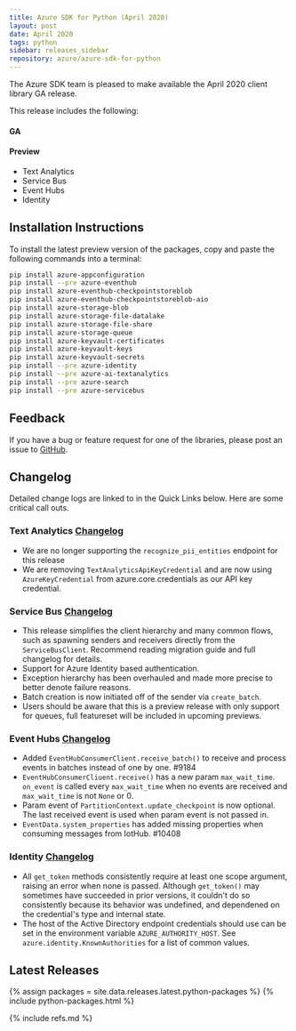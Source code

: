 ```yaml
---
title: Azure SDK for Python (April 2020)
layout: post
date: April 2020
tags: python
sidebar: releases_sidebar
repository: azure/azure-sdk-for-python
---
```


The Azure SDK team is pleased to make available the April 2020 client library GA release.

This release includes the following:

#### GA



#### Preview

- Text Analytics
- Service Bus
- Event Hubs
- Identity


## Installation Instructions

To install the latest preview version of the packages, copy and paste the following commands into a terminal:

```bash
pip install azure-appconfiguration
pip install --pre azure-eventhub
pip install azure-eventhub-checkpointstoreblob
pip install azure-eventhub-checkpointstoreblob-aio
pip install azure-storage-blob
pip install azure-storage-file-datalake
pip install azure-storage-file-share
pip install azure-storage-queue
pip install azure-keyvault-certificates
pip install azure-keyvault-keys
pip install azure-keyvault-secrets
pip install --pre azure-identity
pip install --pre azure-ai-textanalytics
pip install --pre azure-search
pip install --pre azure-servicebus
```

## Feedback

If you have a bug or feature request for one of the libraries, please post an issue to [GitHub](https://github.com/azure/azure-sdk-for-python/issues).

## Changelog

Detailed change logs are linked to in the Quick Links below. Here are some critical call outs.

### Text Analytics [Changelog](https://github.com/Azure/azure-sdk-for-python/blob/master/sdk/textanalytics/azure-ai-textanalytics/CHANGELOG.md#change-log-azure-ai-textanalytics)

- We are no longer supporting the `recognize_pii_entities` endpoint for this release
- We are removing `TextAnalyticsApiKeyCredential` and are now using `AzureKeyCredential` from azure.core.credentials as our API key credential.

### Service Bus [Changelog](https://github.com/Azure/azure-sdk-for-python/blob/master/sdk/servicebus/azure-servicebus/CHANGELOG.md)

- This release simplifies the client hierarchy and many common flows, such as spawning senders and receivers directly from the `ServiceBusClient`.  Recommend reading migration guide and full changelog for details.
- Support for Azure Identity based authentication.
- Exception hierarchy has been overhauled and made more precise to better denote failure reasons.
- Batch creation is now initiated off of the sender via `create_batch`.
- Users should be aware that this is a preview release with only support for queues, full featureset will be included in upcoming previews.

### Event Hubs [Changelog](https://github.com/Azure/azure-sdk-for-python/blob/master/sdk/eventhub/azure-eventhub/CHANGELOG.md)

- Added `EventHubConsumerClient.receive_batch()` to receive and process events in batches instead of one by one. #9184
- `EventHubConsumerCliuent.receive()` has a new param `max_wait_time`.
`on_event` is called every `max_wait_time` when no events are received and `max_wait_time` is not `None` or 0.
- Param event of `PartitionContext.update_checkpoint` is now optional. The last received event is used when param event is not passed in.
- `EventData.system_properties` has added missing properties when consuming messages from IotHub. #10408

### Identity [Changelog](https://github.com/Azure/azure-sdk-for-python/blob/master/sdk/identity/azure-identity/CHANGELOG.md)

- All `get_token` methods consistently require at least one scope argument, raising an error when none is passed. Although `get_token()` may sometimes have succeeded in prior versions, it couldn't do so consistently because its behavior was undefined, and dependened on the credential's type and internal state.
- The host of the Active Directory endpoint credentials should use can be set in the environment variable `AZURE_AUTHORITY_HOST`. See `azure.identity.KnownAuthorities` for a list of common values.

## Latest Releases

{% assign packages = site.data.releases.latest.python-packages %}
{% include python-packages.html %}

{% include refs.md %}
